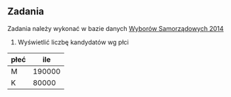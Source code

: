 ## Zadania

Zadania należy wykonać w bazie danych [Wyborów Samorządowych 2014](https://mateusza2.github.io/Programowanie/Zbiory_danych/2014_Wybory_Samorzadowe.html)

1. Wyświetlić liczbę kandydatów wg płci

|płeć | ile  |
|-----|------|
|M    |190000|
|K    | 80000|
